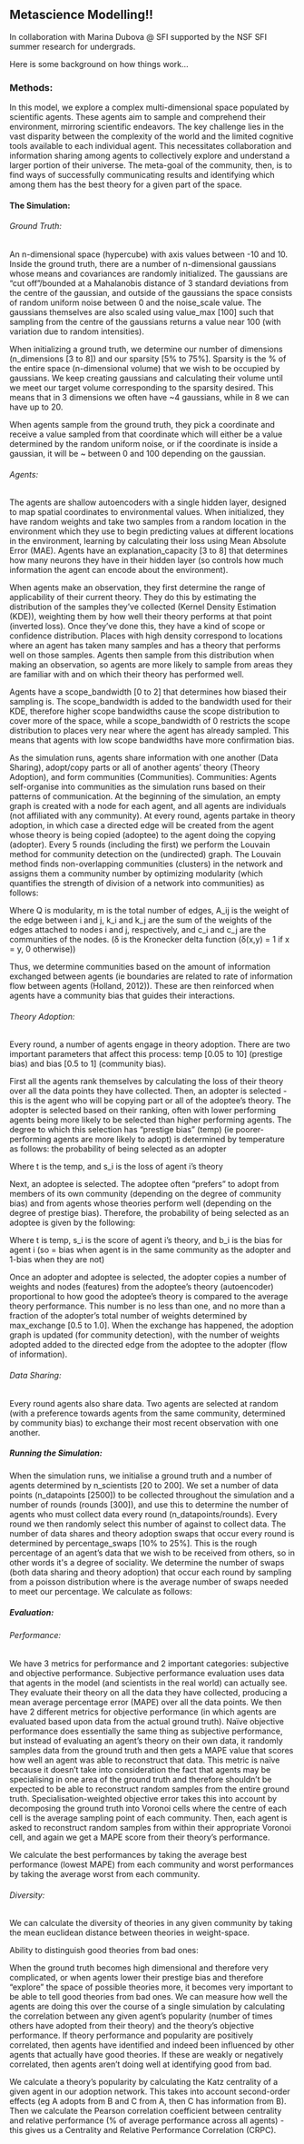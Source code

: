 ## Metascience Modelling!!
In collaboration with Marina Dubova @ SFI supported by the NSF SFI summer research for undergrads.

Here is some background on how things work...

### Methods:
In this model, we explore a complex multi-dimensional space populated by scientific agents. These agents aim to sample and comprehend their environment, mirroring scientific endeavors. The key challenge lies in the vast disparity between the complexity of the world and the limited cognitive tools available to each individual agent. This necessitates collaboration and information sharing among agents to collectively explore and understand a larger portion of their universe. The meta-goal of the community, then, is to find ways of successfully communicating results and identifying which among them has the best theory for a given part of the space. 



#### The Simulation:
###### Ground Truth:
An n-dimensional space (hypercube) with axis values between -10 and 10. Inside the ground truth, there are a number of n-dimensional gaussians whose means and covariances are randomly initialized. The gaussians are “cut off”/bounded at a Mahalanobis distance of 3 standard deviations from the centre of the gaussian, and outside of the gaussians the space consists of random uniform noise between 0 and the noise_scale value. The gaussians themselves are also scaled using value_max [100] such that sampling from the centre of the gaussians returns a value near 100 (with variation due to random intensities). 

When initializing a ground truth, we determine our number of dimensions (n_dimensions [3 to 8]) and our sparsity [5% to 75%]. Sparsity is the % of the entire space (n-dimensional volume) that we wish to be occupied by gaussians. We keep creating gaussians and calculating their volume until we meet our target volume corresponding to the sparsity desired. This means that in 3 dimensions we often have ~4 gaussians, while in 8 we can have up to 20. 

When agents sample from the ground truth, they pick a coordinate and receive a value sampled from that coordinate which will either be a value determined by the random uniform noise, or if the coordinate is inside a gaussian, it will be ~ between 0 and 100 depending on the gaussian. 




###### Agents:
The agents are shallow autoencoders with a single hidden layer, designed to map spatial coordinates to environmental values. When initialized, they have random weights and take two samples from a random location in the environment which they use to begin predicting values at different locations in the environment, learning by calculating their loss using Mean Absolute Error (MAE). Agents have an explanation_capacity [3 to 8] that determines how many neurons they have in their hidden layer (so controls how much information the agent can encode about the environment). 

When agents make an observation, they first determine the range of applicability of their current theory. They do this by estimating the distribution of the samples they’ve collected (Kernel Density Estimation (KDE)), weighting them by how well their theory performs at that point (inverted loss). Once they’ve done this, they have a kind of scope or confidence distribution. Places with high density correspond to locations where an agent has taken many samples and has a theory that performs well on those samples. Agents then sample from this distribution when making an observation, so agents are more likely to sample from areas they are familiar with and on which their theory has performed well. 

Agents have a scope_bandwidth [0 to 2] that determines how biased their sampling is. The scope_bandwidth is added to the bandwidth used for their KDE, therefore higher scope bandwidths cause the scope distribution to cover more of the space, while a scope_bandwidth of 0 restricts the scope distribution to places very near where the agent has already sampled. This means that agents with low scope bandwidths have more confirmation bias. 

As the simulation runs, agents share information with one another (Data Sharing), adopt/copy parts or all of another agents’ theory (Theory Adoption), and form communities (Communities). 
Communities:
Agents self-organise into communities as the simulation runs based on their patterns of communication. At the beginning of the simulation, an empty graph is created with a node for each agent, and all agents are individuals (not affiliated with any community). At every round, agents partake in theory adoption, in which case a directed edge will be created from the agent whose theory is being copied (adoptee) to the agent doing the copying (adopter). 
Every 5 rounds (including the first) we perform the Louvain method for community detection on the (undirected) graph. The Louvain method finds non-overlapping communities (clusters) in the network and assigns them a community number by optimizing modularity (which quantifies the strength of division of a network into communities) as follows:

Where Q is modularity, m is the total number of edges, A_ij is the weight of the edge between i and j, k_i and k_j are the sum of the weights of the edges attached to nodes i and j, respectively, and c_i and c_j are the communities of the nodes. (δ is the Kronecker delta function (δ(x,y) = 1 if x = y, 0 otherwise))

Thus, we determine communities based on the amount of information exchanged between agents (ie boundaries are related to rate of information flow between agents (Holland, 2012)). These are then reinforced when agents have a community bias that guides their interactions. 

###### Theory Adoption:
Every round, a number of agents engage in theory adoption. There are two important parameters that affect this process: temp [0.05 to 10] (prestige bias) and bias [0.5 to 1] (community bias). 

First all the agents rank themselves by calculating the loss of their theory over all the data points they have collected. Then, an adopter is selected - this is the agent who will be copying part or all of the adoptee’s theory. The adopter is selected based on their ranking, often with lower performing agents being more likely to be selected than higher performing agents. The degree to which this selection has “prestige bias” (temp) (ie poorer-performing agents are more likely to adopt) is determined by temperature as follows: the probability of being selected as an adopter

Where t is the temp, and s_i is the loss of agent i’s theory

Next, an adoptee is selected. The adoptee often “prefers” to adopt from members of its own community (depending on the degree of community bias) and from agents whose theories perform well (depending on the degree of prestige bias). Therefore, the probability of being selected as an adoptee is given by the following:

Where t is temp, s_i is the score of agent i’s theory, and b_i is the bias for agent i (so = bias when agent is in the same community as the adopter and 1-bias when they are not)

Once an adopter and adoptee is selected, the adopter copies a number of weights and nodes (features) from the adoptee’s theory (autoencoder) proportional to how good the adoptee’s theory is compared to the average theory performance. This number is no less than one, and no more than a fraction of the adopter’s total number of weights determined by max_exchange [0.5 to 1.0]. When the exchange has happened, the adoption graph is updated (for community detection), with the number of weights adopted added to the directed edge from the adoptee to the adopter (flow of information). 

###### Data Sharing:
Every round agents also share data. Two agents are selected at random (with a preference towards agents from the same community, determined by community bias) to exchange their most recent observation with one another. 

##### Running the Simulation:
When the simulation runs, we initialise a ground truth and a number of agents determined by n_scientists [20 to 200]. We set a number of data points (n_datapoints [2500]) to be collected throughout the simulation and a number of rounds (rounds [300]), and use this to determine the number of agents who must collect data every round (n_datapoints/rounds). Every round we then randomly select this number of against to collect data.
The number of data shares and theory adoption swaps that occur every round is determined by percentage_swaps [10% to 25%]. This is the rough percentage of an agent’s data that we wish to be received from others, so in other words it's a degree of sociality. We determine the number of swaps (both data sharing and theory adoption) that occur each round by sampling from a poisson distribution where  is the average number of swaps needed to meet our percentage. We calculate  as follows:


##### Evaluation:
###### Performance:
We have 3 metrics for performance and 2 important categories: subjective and objective performance. Subjective performance evaluation uses data that agents in the model (and scientists in the real world) can actually see. They evaluate their theory on all the data they have collected, producing a mean average percentage error (MAPE) over all the data points. We then have 2 different metrics for objective performance (in which agents are evaluated based upon data from the actual ground truth). Naïve objective performance does essentially the same thing as subjective performance, but instead of evaluating an agent’s theory on their own data, it randomly samples data from the ground truth and then gets a MAPE value that scores how well an agent was able to reconstruct that data. This metric is naïve because it doesn’t take into consideration the fact that agents may be specialising in one area of the ground truth and therefore shouldn’t be expected to be able to reconstruct random samples from the entire ground truth. Specialisation-weighted objective error takes this into account by decomposing the ground truth into Voronoi cells where the centre of each cell is the average sampling point of each community. Then, each agent is asked to reconstruct random samples from within their appropriate Voronoi cell, and again we get a MAPE score from their theory’s performance. 


We calculate the best performances by taking the average best performance (lowest MAPE) from each community and worst performances by taking the average worst from each community.
###### Diversity:
We can calculate the diversity of theories in any given community by taking the mean euclidean distance between theories in weight-space.

Ability to distinguish good theories from bad ones:

When the ground truth becomes high dimensional and therefore very complicated, or when agents lower their prestige bias and therefore “explore” the space of possible theories more, it becomes very important to be able to tell good theories from bad ones. We can measure how well the agents are doing this over the course of a single simulation by calculating the correlation between any given agent’s popularity (number of times others have adopted from their theory) and the theory’s objective performance. If theory performance and popularity are positively correlated, then agents have identified and indeed been influenced by other agents that actually have good theories. If these are weakly or negatively correlated, then agents aren’t doing well at identifying good from bad.

We calculate a theory’s popularity by calculating the Katz centrality of a given agent in our adoption network. This takes into account second-order effects (eg A adopts from B and C from A, then C has information from B). Then we calculate the Pearson correlation coefficient between centrality and relative performance (% of average performance across all agents) - this gives us a Centrality and Relative Performance Correlation (CRPC).
